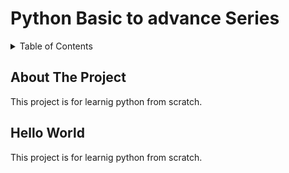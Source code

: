 # Python Basic to advance Series

<!-- TABLE OF CONTENTS -->
<details>
  <summary>Table of Contents</summary>
  <ol>
    <li><a href="#about-the-project">About The Project</a></li>
    <li><a href="#hello-world">Hello World</a></li>
  </ol>
</details>

<!-- ABOUT THE PROJECT -->

## About The Project

This project is for learnig python from scratch.

<!-- Hello World -->

## Hello World

This project is for learnig python from scratch.

